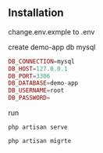 ## Installation
change.env.exmple to .env

create demo-app db mysql
```php
DB_CONNECTION=mysql
DB_HOST=127.0.0.1
DB_PORT=3306
DB_DATABASE=demo-app    
DB_USERNAME=root
DB_PASSWORD=

```
run
```shell
php artisan serve
```
```shell
php artisan migrte
``` 
 
 
